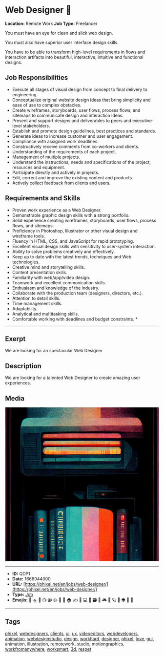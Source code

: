 # Web Designer 🔮
**Location:** Remote Work
**Job Type:** Freelancer

You must have an eye for clean and slick web design.

You must also have superior user interface design skills.

You have to be able to transform high-level requirements in flows and interaction artifacts into beautiful, interactive, intuitive and functional designs.

## Job Responsibilities

- Execute all stages of visual design from concept to final delivery to engineering.
- Conceptualize original website design ideas that bring simplicity and ease of use to complex obstacles.
- Create wireframes, storyboards, user flows, process flows, and sitemaps to communicate design and interaction ideas.
- Present and support designs and deliverables to peers and executive-level stakeholders.
- Establish and promote design guidelines, best practices and standards.
- Generate ideas to increase customer and user engagement.
- Compliance with assigned work deadlines.
- Constructively receive comments from co-workers and clients.
- Understanding of the requirements of each project.
- Management of multiple projects.
- Understand the instructions, needs and specifications of the project, resources and equipment.
- Participate directly and actively in projects.
- Edit, correct and improve the existing content and products.
- Actively collect feedback from clients and users.

## Requirements and Skills
- Proven work experience as a Web Designer.
- Demonstrable graphic design skills with a strong portfolio.
- Solid experience creating wireframes, storyboards, user flows, process flows, and sitemaps.
- Proficiency in Photoshop, Illustrator or other visual design and wireframe tools.
- Fluency in HTML, CSS, and JavaScript for rapid prototyping.
- Excellent visual design skills with sensitivity to user-system interaction.
- Ability to solve problems creatively and effectively.
- Keep up to date with the latest trends, techniques and Web technologies.
- Creative mind and storytelling skills.
- Content presentation skills.
- Familiarity with web/app/video design.
- Teamwork and excellent communication skills.
- Enthusiasm and knowledge of the industry.
- Collaborate with the production team (designers, directors, etc.).
- Attention to detail skills.
- Time management skills.
- Adaptability.
- Analytical and multitasking skills.
- Comfortable working with deadlines and budget constraints. *


------------
## Exerpt
We are looking for an spectacular Web Designer
## Description
We are looking for a talented Web Designer to create amazing user experiences.
## Media
<img src="media/job-web-designer.jpg">

------------
- **ID:** QDP1
- **Date:** 1666044000
- **URL:** [https://phixel.net/en/jobs/web-designer/](https://phixel.net/en/jobs/web-designer/)
- **Type:** [Job](#job)
- **Emojis:** 🎨 🛸 📼 📺 📹 👍 🔗 📝 🏠 ✍️ 👨 💻 👑 🗃 👾 🎮 📲 🪐 🌟 👽 🚀 🌌

------------
## Tags
[phixel](#phixel), [webdesigners](#webdesigners), [clients](#clients), [ui](#ui), [ux](#ux), [videoeditors](#videoeditors), [webdevelopers](#webdevelopers), [animation](#animation), [webdesignstudio](#webdesignstudio), [design](#design), [workhard](#workhard), [designer](#designer), [phixel](#phixel), [love](#love), [gui](#gui), [animation](#animation), [illustration](#illustration), [remotework](#remotework), [studio](#studio), [motiongraphics](#motiongraphics), [workfromanywhere](#workfromanywhere), [worksmart](#worksmart), [3d](#3d), [respet](#respet)
